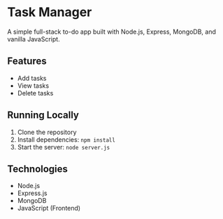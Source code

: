 # Task Manager

A simple full-stack to-do app built with Node.js, Express, MongoDB, and vanilla JavaScript.

## Features
- Add tasks
- View tasks
- Delete tasks

## Running Locally
1. Clone the repository
2. Install dependencies: `npm install`
3. Start the server: `node server.js`

## Technologies
- Node.js
- Express.js
- MongoDB
- JavaScript (Frontend)
